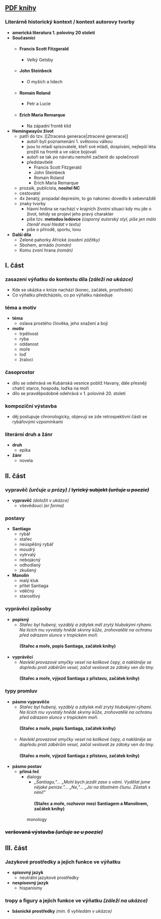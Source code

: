 ## [PDF knihy](https://www.gmct.cz/media/files/library/PDF/Sta%C5%99ec%20a%20mo%C5%99e%20-%20Ernest%20Hemingway.pdf)
### Literárně historický kontext / kontext autorovy tvorby
- **americká literatura 1. poloviny 20 století**
- **Současníci**
	- #### Francis Scott Fitzgerald
		- Velký Getsby
	- #### John Steinbeck
		- O myších a lidech
	- #### Romain Roland
		- Petr a Lucie
	- #### Erich Maria Remarque
		- Na západní frontě klid
- **Hemingwayův život**
	- patří do tzv. [[Ztracená generace|ztracené generace]]
		- autoři byli poznamenání 1. světovou válkou
		- jsou to mladí spisovatelé, kteří své mládí, dospívání, nejlepší léta prožili na frontě a ve válce bojovali
		- autoři se tak po návratu nemohli začlenit do společnosti
		- představitelé
			- Francis Scott Fitzgerald
			- John Steinbeck
			- Romain Roland
			- Erich Maria Remarque
	- prozaik, publicista, **nositel NC**
	- cestovatel
	- 4x ženatý, propadal depresím, to go nakonec dovedlo k sebevraždě
	- znaky tvorby
		- hlavní hrdina se nachází v krajních životní situaci kdy mu jde o život, tehdy se projeví jeho pravý charakter
		- píše tzv. **metodou ledovce** *(úsporný autorský styl, píše jen málo čtenář musí hledat v textu)*
		- píše o přírodě, sportu, lovu
- **Další díla**
	- Zelené pahorky Africké *(osobní zážitky)*
	- Sbohem, armádo *(román)*
	- Komu zvoní hrana *(román)*
## I. část

### zasazení výňatku do kontextu díla *(záleží na ukázce)*
- Kde se ukázka v knize nachází (konec, začátek, prostředek)
- Co výňatku předcházelo, co po výňatku následuje 
### téma a motiv
- **téma**
	- oslava prostého člověka, jeho snažení a boji
- **motiv**
	- trpělivost
	- ryba
	- oddanost
	- moře
	- loď
	- žraloci
### časoprostor
- dílo se odehrává ve Kubánská vesnice poblíž Havany, dále přesněji chatrč starce, hospoda, loďka na moři
- dílo se pravděpodobně odehrává v 1. polovině 20. století
### kompoziční výstavba
- děj postupuje chronologicky, objevují se zde retrospektivní části se rybářovými vzpomínkami
### literární druh a žánr
- **druh**
	- epika
- **žánr**
	- novela
## II. část
### vypravěč *(určuje u prózy)* / ~~lyrický subjekt *(určuje u poezie)*~~
- **vypravěč** *(doložit v ukázce)*
	- vševědoucí *(er forma)*
### postavy
- **Santiago**
	- rybář
	- stařec
	- neúspěšný rybář
	- moudrý
	- vytrvalý
	- nebojácný
	- odhodlaný
	- zkušený
- **Manolin**
	- malý kluk
	- přítel Santiaga
	- vděčný
	- starostlivý
### vyprávěcí způsoby
- **popisný**
	- *Stařec byl hubený, vyzáblý a zátylek měl zrytý hlubokými rýhami. Na lících mu vyvstaly hnědé skvrny kůže, zrohovatělé na ochranu před odrazem slunce v tropickém moři.*
	  #### (Stařec a moře, popis Santiaga, začátek knihy)
- **vyprávěcí**
	- *Navlekl provazové smyčky vesel na kolíkové čepy, a nakláněje se dopředu proti záběrům vesel, začal veslovat ze zátoky ven do tmy.*
	  #### (Stařec a moře, výjezd Santiaga z přístavu, začátek knihy)
	  
### typy promluv
- **pásmo vypravěče**
	- *Stařec byl hubený, vyzáblý a zátylek měl zrytý hlubokými rýhami. Na lících mu vyvstaly hnědé skvrny kůže, zrohovatělé na ochranu před odrazem slunce v tropickém moři.*
	  #### (Stařec a moře, popis Santiaga, začátek knihy)
	- *Navlekl provazové smyčky vesel na kolíkové čepy, a nakláněje se dopředu proti záběrům vesel, začal veslovat ze zátoky ven do tmy.*
	  #### (Stařec a moře, výjezd Santiaga z přístavu, začátek knihy)
- **pásmo postav**
	- **přímá řeč**
		- dialogy
			- *„Santiago,”...*
			  *„Mohl bych jezdit zase s vámi. Vydělat jsme nějaké peníze.”...*
			  *„Ne,”...*
			  *„Jsi na šťastném člunu. Zůstaň s nimi!”*
			  #### (Stařec a moře, rozhovor mezi Santiagem a Manolinem, začátek knihy)
		  monology
### ~~veršovaná výstavba  *(určuje se u poezie)*~~
## III. část
### Jazykové prostředky a jejich funkce ve výňatku
- **spisovný jazyk**
	- neutrální jazykové prostředky
- **nespisovný jazyk**
	- hispanismy
### tropy a figury a jejich funkce ve výňatku *(záleží na ukázce)*
- **básnické prostředky** *(min. 6 vyhledám v ukázce)*
